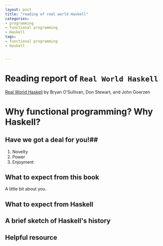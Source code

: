 ```yaml
---
layout: post
title: "reading of real world Haskell"
categories:
- programming
- functional programming
- Haskell
tags:
- functional programming
- Haskell


---
```


Reading report of `Real World Haskell`
======================================

[Real World Haskell](http://book.realworldhaskell.org/) by Bryan O\'Sullivan, Don Stewart, and John Goerzen

# Why functional programming? Why Haskell? #

## Have we got a deal for you!##

1. Novelty
2. Power
3. Enjoyment

## What to expect from this book ##

A little bit about you.

## What to expect from Haskell ##

## A brief sketch of Haskell's history ##

## Helpful resource ##




